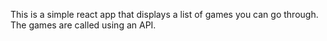 This is a simple react app that displays a list of games you can go through. 
The games are called using an API.

